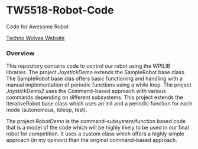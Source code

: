 # TW5518-Robot-Code
Code for Awesome Robot

<a href="http://www.technowolves.org/">Techno Wolves Website</a>

<h3>Overview</h3>
<p>This repository contains code to control our robot using the WPILIB libraries. The project <i>JoystickDemo</i> extends the SampleRobot base class. The SampleRobot base clas offers basic functioning and handling with a manual implementation of periodic functions using a while loop. The project <i>JoystickDemo2</i> uses the Command-based approach with various commands depending on different subsystems. This project extends the IterativeRobot base class which uses an init and a periodic function for each mode (autonomous, teleop, test).</p>

<p> The project <i>RobotDemo</i> is the command-subsystem/function based code that is a model of the code which will be highly likely to be used in our final robot for competition. It uses a custom class which offers a highly simple approach (in my opinion) than the original command-based approach.</p>
